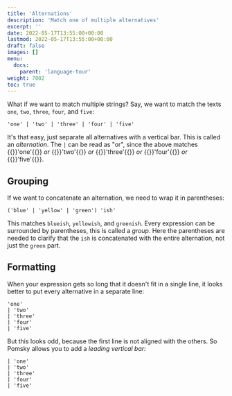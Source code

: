 ```yaml
---
title: 'Alternations'
description: 'Match one of multiple alternatives'
excerpt: ''
date: 2022-05-17T13:55:00+00:00
lastmod: 2022-05-17T13:55:00+00:00
draft: false
images: []
menu:
  docs:
    parent: 'language-tour'
weight: 7002
toc: true
---
```


What if we want to match multiple strings? Say, we want to match the texts `one`, `two`, `three`,
`four`, and `five`:

```pomsky
'one' | 'two' | 'three' | 'four' | 'five'
```

It's that easy, just separate all alternatives with a vertical bar. This is called an
_alternation_. The `|` can be read as "or", since the above matches {{<po>}}'one'{{</po>}} _or_
{{<po>}}'two'{{</po>}} _or_ {{<po>}}'three'{{</po>}} _or_ {{<po>}}'four'{{</po>}} _or_
{{<po>}}'five'{{</po>}}.

## Grouping

If we want to concatenate an alternation, we need to wrap it in parentheses:

```pomsky
('blue' | 'yellow' | 'green') 'ish'
```

This matches `blueish`, `yellowish`, and `greenish`. Every expression can be surrounded by
parentheses, this is called a _group_. Here the parentheses are needed to clarify that the `ish`
is concatenated with the entire alternation, not just the `green` part.

## Formatting

When your expression gets so long that it doesn't fit in a single line, it looks better to put every
alternative in a separate line:

```pomsky
'one'
| 'two'
| 'three'
| 'four'
| 'five'
```

But this looks odd, because the first line is not aligned with the others. So Pomsky allows you to
add a _leading vertical bar:_

```pomsky
| 'one'
| 'two'
| 'three'
| 'four'
| 'five'
```
